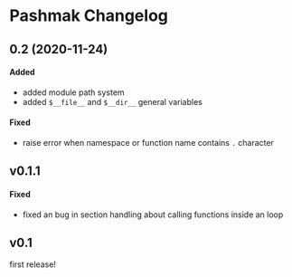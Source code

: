 # Pashmak Changelog

## 0.2 (2020-11-24)

#### Added
- added module path system
- added `$__file__` and `$__dir__` general variables

#### Fixed
- raise error when namespace or function name contains `.` character

## v0.1.1

#### Fixed
- fixed an bug in section handling about calling functions inside an loop

## v0.1
first release!
